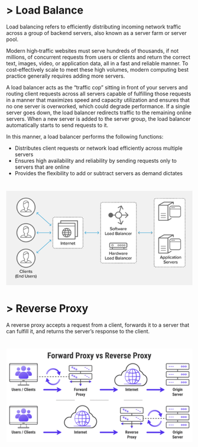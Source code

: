 # > Load Balance

Load balancing refers to efficiently distributing incoming network traffic across a group of backend servers, also known as a server farm or server pool.

Modern high‑traffic websites must serve hundreds of thousands, if not millions, of concurrent requests from users or clients and return the correct text, images, video, or application data, all in a fast and reliable manner. To cost‑effectively scale to meet these high volumes, modern computing best practice generally requires adding more servers.

A load balancer acts as the “traffic cop” sitting in front of your servers and routing client requests across all servers capable of fulfilling those requests in a manner that maximizes speed and capacity utilization and ensures that no one server is overworked, which could degrade performance. If a single server goes down, the load balancer redirects traffic to the remaining online servers. When a new server is added to the server group, the load balancer automatically starts to send requests to it.

In this manner, a load balancer performs the following functions:

* Distributes client requests or network load efficiently across multiple servers
* Ensures high availability and reliability by sending requests only to servers that are online
* Provides the flexibility to add or subtract servers as demand dictates

<h1 align="center"><img src = "https://github.com/deborafaria01/proxy-reverso-load-balance/blob/main/load_balance.png"></h1>


# > Reverse Proxy

A reverse proxy accepts a request from a client, forwards it to a server that can fulfill it, and returns the server’s response to the client.

<h1 align="center"><img src = "https://github.com/deborafaria01/proxy-reverso-load-balance/blob/main/reverse_proxy.png"></h1>


  
